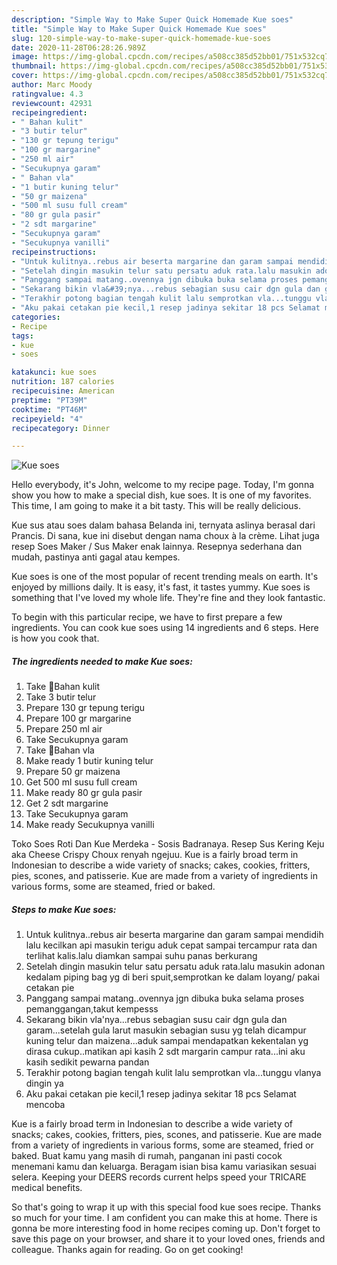 ```yaml
---
description: "Simple Way to Make Super Quick Homemade Kue soes"
title: "Simple Way to Make Super Quick Homemade Kue soes"
slug: 120-simple-way-to-make-super-quick-homemade-kue-soes
date: 2020-11-28T06:28:26.989Z
image: https://img-global.cpcdn.com/recipes/a508cc385d52bb01/751x532cq70/kue-soes-foto-resep-utama.jpg
thumbnail: https://img-global.cpcdn.com/recipes/a508cc385d52bb01/751x532cq70/kue-soes-foto-resep-utama.jpg
cover: https://img-global.cpcdn.com/recipes/a508cc385d52bb01/751x532cq70/kue-soes-foto-resep-utama.jpg
author: Marc Moody
ratingvalue: 4.3
reviewcount: 42931
recipeingredient:
- " Bahan kulit"
- "3 butir telur"
- "130 gr tepung terigu"
- "100 gr margarine"
- "250 ml air"
- "Secukupnya garam"
- " Bahan vla"
- "1 butir kuning telur"
- "50 gr maizena"
- "500 ml susu full cream"
- "80 gr gula pasir"
- "2 sdt margarine"
- "Secukupnya garam"
- "Secukupnya vanilli"
recipeinstructions:
- "Untuk kulitnya..rebus air beserta margarine dan garam sampai mendidih lalu kecilkan api masukin terigu aduk cepat sampai tercampur rata dan terlihat kalis.lalu diamkan sampai suhu panas berkurang"
- "Setelah dingin masukin telur satu persatu aduk rata.lalu masukin adonan kedalam piping bag yg di beri spuit,semprotkan ke dalam loyang/ pakai cetakan pie"
- "Panggang sampai matang..ovennya jgn dibuka buka selama proses pemanggangan,takut kempesss"
- "Sekarang bikin vla&#39;nya...rebus sebagian susu cair dgn gula dan garam...setelah gula larut masukin sebagian susu yg telah dicampur kuning telur dan maizena...aduk sampai mendapatkan kekentalan yg dirasa cukup..matikan api kasih 2 sdt margarin campur rata...ini aku kasih sedikit pewarna pandan"
- "Terakhir potong bagian tengah kulit lalu semprotkan vla...tunggu vlanya dingin ya"
- "Aku pakai cetakan pie kecil,1 resep jadinya sekitar 18 pcs Selamat mencoba"
categories:
- Recipe
tags:
- kue
- soes

katakunci: kue soes 
nutrition: 187 calories
recipecuisine: American
preptime: "PT39M"
cooktime: "PT46M"
recipeyield: "4"
recipecategory: Dinner

---
```



![Kue soes](https://img-global.cpcdn.com/recipes/a508cc385d52bb01/751x532cq70/kue-soes-foto-resep-utama.jpg)

Hello everybody, it's John, welcome to my recipe page. Today, I'm gonna show you how to make a special dish, kue soes. It is one of my favorites. This time, I am going to make it a bit tasty. This will be really delicious.

Kue sus atau soes dalam bahasa Belanda ini, ternyata aslinya berasal dari Prancis. Di sana, kue ini disebut dengan nama choux à la crème. Lihat juga resep Soes Maker / Sus Maker enak lainnya. Resepnya sederhana dan mudah, pastinya anti gagal atau kempes.

Kue soes is one of the most popular of recent trending meals on earth. It's enjoyed by millions daily. It is easy, it's fast, it tastes yummy. Kue soes is something that I've loved my whole life. They're fine and they look fantastic.


To begin with this particular recipe, we have to first prepare a few ingredients. You can cook kue soes using 14 ingredients and 6 steps. Here is how you cook that.

<!--inarticleads1-->

##### The ingredients needed to make Kue soes:

1. Take  🥚Bahan kulit
1. Take 3 butir telur
1. Prepare 130 gr tepung terigu
1. Prepare 100 gr margarine
1. Prepare 250 ml air
1. Take Secukupnya garam
1. Take  🥚Bahan vla
1. Make ready 1 butir kuning telur
1. Prepare 50 gr maizena
1. Get 500 ml susu full cream
1. Make ready 80 gr gula pasir
1. Get 2 sdt margarine
1. Take Secukupnya garam
1. Make ready Secukupnya vanilli


Toko Soes Roti Dan Kue Merdeka - Sosis Badranaya. Resep Sus Kering Keju aka Cheese Crispy Choux renyah ngejuu. Kue is a fairly broad term in Indonesian to describe a wide variety of snacks; cakes, cookies, fritters, pies, scones, and patisserie. Kue are made from a variety of ingredients in various forms, some are steamed, fried or baked. 

<!--inarticleads2-->

##### Steps to make Kue soes:

1. Untuk kulitnya..rebus air beserta margarine dan garam sampai mendidih lalu kecilkan api masukin terigu aduk cepat sampai tercampur rata dan terlihat kalis.lalu diamkan sampai suhu panas berkurang
1. Setelah dingin masukin telur satu persatu aduk rata.lalu masukin adonan kedalam piping bag yg di beri spuit,semprotkan ke dalam loyang/ pakai cetakan pie
1. Panggang sampai matang..ovennya jgn dibuka buka selama proses pemanggangan,takut kempesss
1. Sekarang bikin vla&#39;nya...rebus sebagian susu cair dgn gula dan garam...setelah gula larut masukin sebagian susu yg telah dicampur kuning telur dan maizena...aduk sampai mendapatkan kekentalan yg dirasa cukup..matikan api kasih 2 sdt margarin campur rata...ini aku kasih sedikit pewarna pandan
1. Terakhir potong bagian tengah kulit lalu semprotkan vla...tunggu vlanya dingin ya
1. Aku pakai cetakan pie kecil,1 resep jadinya sekitar 18 pcs Selamat mencoba


Kue is a fairly broad term in Indonesian to describe a wide variety of snacks; cakes, cookies, fritters, pies, scones, and patisserie. Kue are made from a variety of ingredients in various forms, some are steamed, fried or baked. Buat kamu yang masih di rumah, panganan ini pasti cocok menemani kamu dan keluarga. Beragam isian bisa kamu variasikan sesuai selera. Keeping your DEERS records current helps speed your TRICARE medical benefits. 

So that's going to wrap it up with this special food kue soes recipe. Thanks so much for your time. I am confident you can make this at home. There is gonna be more interesting food in home recipes coming up. Don't forget to save this page on your browser, and share it to your loved ones, friends and colleague. Thanks again for reading. Go on get cooking!
